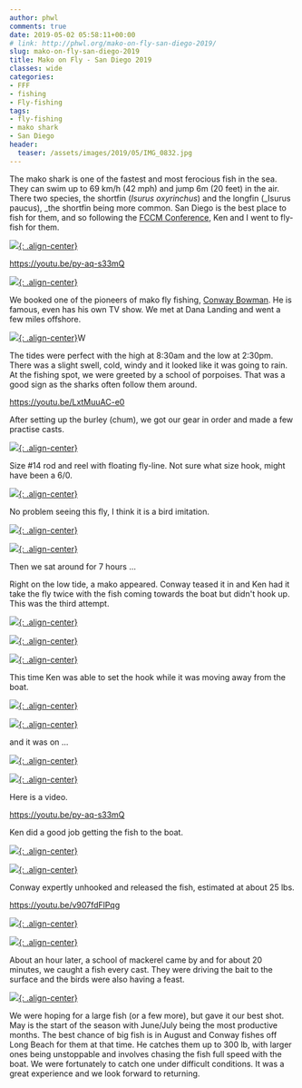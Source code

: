 ```yaml
---
author: phwl
comments: true
date: 2019-05-02 05:58:11+00:00
# link: http://phwl.org/mako-on-fly-san-diego-2019/
slug: mako-on-fly-san-diego-2019
title: Mako on Fly - San Diego 2019
classes: wide
categories:
- FFF
- fishing
- Fly-fishing
tags:
- fly-fishing
- mako shark
- San Diego
header:
  teaser: /assets/images/2019/05/IMG_0832.jpg
---
```


The mako shark is one of the fastest and most ferocious fish in the sea. They can swim up to 69 km/h (42 mph) and jump 6m (20 feet) in the air. There two species, the shortfin (_Isurus oxyrinchus_) and the longfin (_Isurus paucus), _the shortfin being more common. San Diego is the best place to fish for them, and so following the [FCCM Conference](https://www.fccm.org/), Ken and I went to fly-fish for them.

[![](/assets/images/2019/05/IMG_0832.jpg){: .align-center}](/assets/images/2019/05/IMG_0832.jpg)

https://youtu.be/py-aq-s33mQ

<!-- more -->

[![](/assets/images/2019/05/IMG_0720.jpg){: .align-center}](/assets/images/2019/05/IMG_0720.jpg)





We booked one of the pioneers of mako fly fishing, [Conway Bowman](http://conwaybowman.com/). He is famous, even has his own TV show. We met at Dana Landing and went a few miles offshore.





[![](/assets/images/2019/05/IMG_0746.jpg){: .align-center}](/assets/images/2019/05/IMG_0746.jpg)W





The tides were perfect with the high at 8:30am and the low at 2:30pm. There was a slight swell, cold, windy and it looked like it was going to rain. At the fishing spot, we were greeted by a school of porpoises. That was a good sign as the sharks often follow them around.








https://youtu.be/LxtMuuAC-e0








After setting up the burley (chum), we got our gear in order and made a few practise casts.





[![](/assets/images/2019/05/IMG_0740.jpg){: .align-center}](/assets/images/2019/05/IMG_0740.jpg)





Size #14 rod and reel with floating fly-line. Not sure what size hook, might have been a 6/0.





[![](/assets/images/2019/05/IMG_0772.jpg){: .align-center}](/assets/images/2019/05/IMG_0772.jpg)





No problem seeing this fly, I think it is a bird imitation.





[![](/assets/images/2019/05/IMG_0847.jpg){: .align-center}](/assets/images/2019/05/IMG_0847.jpg)



[![](/assets/images/2019/05/IMG_0762.jpg){: .align-center}](/assets/images/2019/05/IMG_0762.jpg)





Then we sat around for 7 hours ...







Right on the low tide, a mako appeared. Conway teased it in and Ken had it take the fly twice with the fish coming towards the boat but didn't hook up. This was the third attempt.





[![](/assets/images/2019/05/IMG_0786.jpg){: .align-center}](/assets/images/2019/05/IMG_0786.jpg)



[![](/assets/images/2019/05/IMG_0787.jpg){: .align-center}](/assets/images/2019/05/IMG_0787.jpg)



[![](/assets/images/2019/05/IMG_0788.jpg){: .align-center}](/assets/images/2019/05/IMG_0788.jpg)





This time Ken was able to set the hook while it was moving away from the boat.





[![](/assets/images/2019/05/IMG_0790.jpg){: .align-center}](/assets/images/2019/05/IMG_0790.jpg)



[![](/assets/images/2019/05/IMG_0801.jpg){: .align-center}](/assets/images/2019/05/IMG_0801.jpg)





and it was on ...





[![](/assets/images/2019/05/IMG_0810.jpg){: .align-center}](/assets/images/2019/05/IMG_0810.jpg)



[![](/assets/images/2019/05/IMG_0812.jpg){: .align-center}](/assets/images/2019/05/IMG_0812.jpg)





Here is a video.








https://youtu.be/py-aq-s33mQ








Ken did a good job getting the fish to the boat.





[![](/assets/images/2019/05/IMG_0831.jpg){: .align-center}](/assets/images/2019/05/IMG_0831.jpg)



[![](/assets/images/2019/05/IMG_0832.jpg){: .align-center}](/assets/images/2019/05/IMG_0832.jpg)





Conway expertly unhooked and released the fish, estimated at about 25 lbs.








https://youtu.be/v907fdFlPqg






[![](/assets/images/2019/05/IMG_0836.jpg){: .align-center}](/assets/images/2019/05/IMG_0836.jpg)



[![](/assets/images/2019/05/IMG_0845.jpg){: .align-center}](/assets/images/2019/05/IMG_0845.jpg)





About an hour later, a school of mackerel came by and for about 20 minutes, we caught a fish every cast. They were driving the bait to the surface and the birds were also having a feast.





[![](/assets/images/2019/05/IMG_3480.jpg){: .align-center}](/assets/images/2019/05/IMG_3480.jpg)





We were hoping for a large fish (or a few more), but gave it our best shot. May is the start of the season with June/July being the most productive months. The best chance of big fish is in August and Conway fishes off Long Beach for them at that time. He catches them up to 300 lb, with larger ones being unstoppable and involves chasing the fish full speed with the boat. We were fortunately to catch one under difficult conditions. It was a great experience and we look forward to returning.



